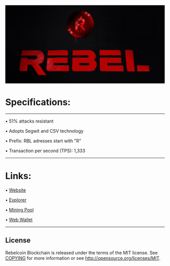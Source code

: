 <img width="1100" src="share/pixmaps/github_1024.png">



Specifications:
==================



---


• 51% attacks resistant

• Adopts Segwit and CSV technology

• Prefix: RBL adresses start with "R"  

• Transaction per second (TPS): 1,333  


---





Links:
==================

• [Website](https://rebelcoin.io/)

• [Explorer](https://explorer.rebelcoin.io/)

• [Mining Pool](https://pool.rebelcoin.io)

• [Web Wallet](https://rebelwallet.io)


---



License
-------

Rebelcoin Blockchain is released under the terms of the MIT license. See [COPYING](COPYING) for more
information or see http://opensource.org/licenses/MIT.

